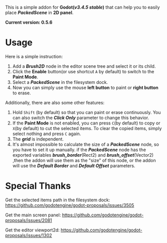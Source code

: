 This is a simple addon for **Godot(*v3.4.5 stable*)** that can help you to easily place ***PackedScene*** in **2D panel**.

**Current version: 0.5.6**

# Usage

Here is a simple instruction:

1. Add a ***Brush2D*** node in the editor scene tree and select it or its child.
2. Click the **Enable** button(or use shortcut `A` by default) to switch to the **Paint Mode**.
3. Select a ***PackedScene*** in the filesystem dock.
4. Now you can simply use the mouse **left button** to paint or **right button** to erase.

Additionally, there are also some other features:

1. Hold `Shift` (by default) so that you can paint or erase continuously. You can also switch the ***Click Only*** parameter to change this behavior.
2. If the **Paint Mode** is not enabled, you can press `C`(by default) to copy or `X`(by default) to cut the selected items. To clear the copied items, simply select nothing and press `C` again.
3. The ***grid*** is independent.
4. It's almost impossible to calculate the size of a ***PackedScene*** node, so you have to set it up manually. if the ***PackedScene*** node has the exported variables ***brush_border***(Rect2) and ***brush_offset***(Vector2) ,then the addon will use them as the "size" of this node, or the addon will use the ***Default Border*** and ***Default Offset*** parameters.

# Special Thanks

Get the selected items path in the filesystem dock: https://github.com/godotengine/godot-proposals/issues/3505

Get the main screen panel: https://github.com/godotengine/godot-proposals/issues/2081

Get the editor viewport2d: https://github.com/godotengine/godot-proposals/issues/1302
